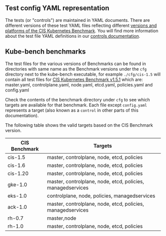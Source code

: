 ## Test config YAML representation

The tests (or "controls") are maintained in YAML documents. There are different versions of these test YAML files reflecting different [versions and platforms of the CIS Kubernetes Benchmark](./platforms.md). You will find more information about the test file YAML definitions in our [controls documentation](./controls.md).

## Kube-bench benchmarks

The test files for the various versions of Benchmarks can be found in directories
with same name as the Benchmark versions under the `cfg` directory next to the kube-bench executable, 
for example `./cfg/cis-1.5` will contain all test files for [CIS Kubernetes Benchmark v1.5.1](https://workbench.cisecurity.org/benchmarks/4892) which are:
master.yaml, controlplane.yaml, node.yaml, etcd.yaml, policies.yaml and config.yaml 

Check the contents of the benchmark directory under `cfg` to see which targets are available for that benchmark. Each file except `config.yaml` represents a target (also known as a `control` in other parts of this documentation). 

The following table shows the valid targets based on the CIS Benchmark version.

| CIS Benchmark | Targets |
|---|---|
| cis-1.5| master, controlplane, node, etcd, policies |
| cis-1.6| master, controlplane, node, etcd, policies |
|cis-1.20| master, controlplane, node, etcd, policies |
| gke-1.0| master, controlplane, node, etcd, policies, managedservices |
| eks-1.0| controlplane, node, policies, managedservices |
| ack-1.0| master, controlplane, node, etcd, policies, managedservices |
| rh-0.7| master,node|
| rh-1.0| master, controlplane, node, etcd, policies |



